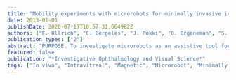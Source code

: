 ```yaml
---
title: "Mobility experiments with microrobots for minimally invasive intraocular surgery"
date: 2013-01-01
publishDate: 2020-07-17T10:57:31.664982Z
authors: ["F. Ullrich", "C. Bergeles", "J. Pokki", "O. Ergeneman", "S. Erni", "G. Chatzipirpiridis", "S. Pané", "C. Framme", "B. J. Nelson"]
publication_types: ["2"]
abstract: "PURPOSE. To investigate microrobots as an assistive tool for minimally invasive intraocular surgery and to demonstrate mobility and controllability inside the living rabbit eye. METHODS. A system for wireless magnetic control of untethered microrobots was developed. Mobility and controllability of a microrobot are examined in different media, specifically vitreous, balanced salt solution (BSS), and silicone oil. This is demonstrated through ex vivo and in vivo animal experiments. RESULTS. The developed electromagnetic system enables precise control of magnetic microrobots over a workspace that covers the posterior eye segment. The system allows for rotation and translation of the microrobot in different media (vitreous, BSS, silicone oil) inside the eye. CONCLUSIONS. Intravitreal introduction of untethered mobile microrobots can enable sutureless and precise ophthalmic procedures. Ex vivo and in vivo experiments demonstrate that microrobots can be manipulated inside the eye. Potential applications are targeted drug delivery for maculopathies such as AMD, intravenous deployment of anticoagulation agents for retinal vein occlusion (RVO), and mechanical applications, such as manipulation of epiretinal membrane peeling (ERM). The technology has the potential to reduce the invasiveness of ophthalmic surgery and assist in the treatment of a variety of ophthalmic diseases. ©2013 The Association for Research in Vision and Ophthalmology, Inc."
featured: false
publication: "*Investigative Ophthalmology and Visual Science*"
tags: ["In vivo", "Intravitreal", "Magnetic", "Microrobot", "Minimally invasive surgery", "Untethered", "Vitreous", "Wireless"]
---
```


